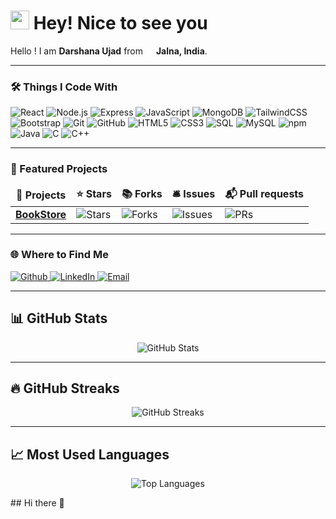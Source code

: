 <h1>
  <img src="https://emojis.slackmojis.com/emojis/images/1531849430/4246/blob-sunglasses.gif?1531849430" width="30"/> 
  Hey! Nice to see you
</h1>

<p>
  Hello ! I am <b>Darshana Ujad</b> from 
  <img src="https://cdn-icons-png.flaticon.com/512/197/197419.png" width="13"/> 
  <b>Jalna, India</b>.
</p>

---

<h3>🛠️ Things I Code With</h3>
<p>
  <img alt="React" src="https://img.shields.io/badge/-React-45b8d8?style=flat-square&logo=react&logoColor=white" />
  <img alt="Node.js" src="https://img.shields.io/badge/-Node.js-43853d?style=flat-square&logo=node.js&logoColor=white" />
  <img alt="Express" src="https://img.shields.io/badge/-Express-000000?style=flat-square&logo=express&logoColor=white" />
  <img alt="JavaScript" src="https://img.shields.io/badge/-JavaScript-F7DF1E?style=flat-square&logo=javascript&logoColor=black" />
  <img alt="MongoDB" src="https://img.shields.io/badge/-MongoDB-13aa52?style=flat-square&logo=mongodb&logoColor=white" />
  <img alt="TailwindCSS" src="https://img.shields.io/badge/-TailwindCSS-38B2AC?style=flat-square&logo=tailwind-css&logoColor=white" />
  <img alt="Bootstrap" src="https://img.shields.io/badge/-Bootstrap-563D7C?style=flat-square&logo=bootstrap&logoColor=white" />
  <img alt="Git" src="https://img.shields.io/badge/-Git-F05032?style=flat-square&logo=git&logoColor=white" />
  <img alt="GitHub" src="https://img.shields.io/badge/-GitHub-181717?style=flat-square&logo=github&logoColor=white" />
  <img alt="HTML5" src="https://img.shields.io/badge/-HTML5-E34F26?style=flat-square&logo=html5&logoColor=white" />
  <img alt="CSS3" src="https://img.shields.io/badge/-CSS3-1572B6?style=flat-square&logo=css3&logoColor=white" />
  <img alt="SQL" src="https://img.shields.io/badge/-SQL-336791?style=flat-square&logo=postgresql&logoColor=white" />
  <img alt="MySQL" src="https://img.shields.io/badge/-MySQL-4479A1?style=flat-square&logo=mysql&logoColor=white" />
  <img alt="npm" src="https://img.shields.io/badge/-npm-CB3837?style=flat-square&logo=npm&logoColor=white" />
  
  <img alt="Java" src="https://img.shields.io/badge/-Java-007396?style=flat-square&logo=java&logoColor=white" />
  <img alt="C" src="https://img.shields.io/badge/-C-A8B9CC?style=flat-square&logo=c&logoColor=black" />
  <img alt="C++" src="https://img.shields.io/badge/-C++-00599C?style=flat-square&logo=cplusplus&logoColor=white" />  
</p>


---

<h3>📂 Featured Projects</h3>
<table>
  <thead align="center">
    <tr border="none">
      <td><b>🎁 Projects</b></td>
      <td><b>⭐ Stars</b></td>
      <td><b>📚 Forks</b></td>
      <td><b>🛎 Issues</b></td>
      <td><b>📬 Pull requests</b></td>
    </tr>
  </thead>
  <tbody>
    <tr>
      <td><a href="https://github.com/darshanaujad/BookStore"><b>BookStore</b></a></td>
      <td><img alt="Stars" src="https://img.shields.io/github/stars/darshanaujad/BookStore?style=flat-square&labelColor=343b41"/></td>
      <td><img alt="Forks" src="https://img.shields.io/github/forks/darshanaujad/BookStore?style=flat-square&labelColor=343b41"/></td>
      <td><img alt="Issues" src="https://img.shields.io/github/issues/darshanaujad/BookStore?style=flat-square&labelColor=343b41"/></td>
      <td><img alt="PRs" src="https://img.shields.io/github/issues-pr/darshanaujad/BookStore?style=flat-square&labelColor=343b41"/></td>
    </tr>
  </tbody>
</table>

---

<h3>🌐 Where to Find Me</h3>
<p>
  <a href="https://github.com/darshanaujad" target="_blank">
    <img alt="Github" src="https://img.shields.io/badge/GitHub-%2312100E.svg?&style=for-the-badge&logo=Github&logoColor=white" />
  </a>
  <a href="https://www.linkedin.com/in/darshana-ujad-01b248361" target="_blank">
    <img alt="LinkedIn" src="https://img.shields.io/badge/linkedin-%230077B5.svg?&style=for-the-badge&logo=linkedin&logoColor=white" />
  </a>
  <a href="mailto:darshana.ujad@gmail.com" target="_blank">
    <img alt="Email" src="https://img.shields.io/badge/Email-D14836?style=for-the-badge&logo=gmail&logoColor=white" />
  </a>
</p>

---

## 📊 GitHub Stats  
<p align="center">
  <img src="https://github-readme-stats.vercel.app/api?username=darshanaujad&show_icons=true&theme=tokyonight" alt="GitHub Stats" />
</p>

---

## 🔥 GitHub Streaks  
<p align="center">
  <img src="https://streak-stats.demolab.com?user=darshanaujad&theme=tokyonight" alt="GitHub Streaks" />
</p>

---

## 📈 Most Used Languages  
<p align="center">
  <img src="https://github-readme-stats.vercel.app/api/top-langs/?username=darshanaujad&layout=compact&theme=tokyonight" alt="Top Languages" />
</p>
## Hi there 👋

<!--
**darshanaujad/darshanaujad** is a ✨ _special_ ✨ repository because its `README.md` (this file) appears on your GitHub profile.

Here are some ideas to get you started:

- 🔭 I’m currently working on ...
- 🌱 I’m currently learning ...
- 👯 I’m looking to collaborate on ...
- 🤔 I’m looking for help with ...
- 💬 Ask me about ...
- 📫 How to reach me: ...
- 😄 Pronouns: ...
- ⚡ Fun fact: ...
-->
